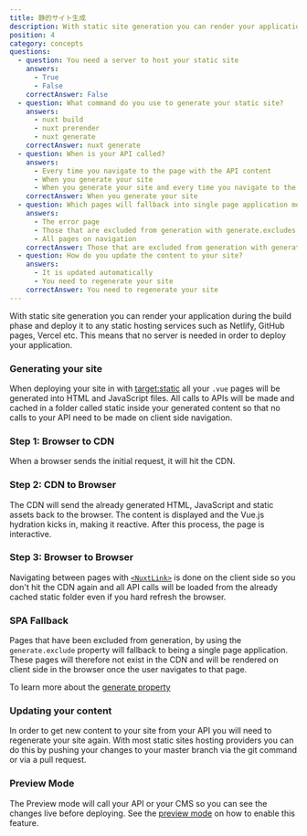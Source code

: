 ```yaml
---
title: 静的サイト生成
description: With static site generation you can render your application during the build phase and deploy it to any static hosting services such as Netlify, GitHub pages, Vercel etc.
position: 4
category: concepts
questions:
  - question: You need a server to host your static site
    answers:
      - True
      - False
    correctAnswer: False
  - question: What command do you use to generate your static site?
    answers:
      - nuxt build
      - nuxt prerender
      - nuxt generate
    correctAnswer: nuxt generate
  - question: When is your API called?
    answers:
      - Every time you navigate to the page with the API content
      - When you generate your site
      - When you generate your site and every time you navigate to the page with the API content
    correctAnswer: When you generate your site
  - question: Which pages will fallback into single page application mode?
    answers:
      - The error page
      - Those that are excluded from generation with generate.excludes
      - All pages on navigation
    correctAnswer: Those that are excluded from generation with generate.excludes
  - question: How do you update the content to your site?
    answers:
      - It is updated automatically
      - You need to regenerate your site
    correctAnswer: You need to regenerate your site
---
```


With static site generation you can render your application during the build phase and deploy it to any static hosting services such as Netlify, GitHub pages, Vercel etc. This means that no server is needed in order to deploy your application.

### Generating your site

When deploying your site in with [target:static](/docs/2.x/features/deployment-targets#static-hosting) all your `.vue` pages will be generated into HTML and JavaScript files. All calls to APIs will be made and cached in a folder called static inside your generated content so that no calls to your API need to be made on client side navigation.

### Step 1: Browser to CDN

When a browser sends the initial request, it will hit the CDN.

### Step 2: CDN to Browser

The CDN will send the already generated HTML, JavaScript and static assets back to the browser. The content is displayed and the Vue.js hydration kicks in, making it reactive. After this process, the page is interactive.

### Step 3: Browser to Browser

Navigating between pages with [`<NuxtLink>`](/docs/2.x/features/nuxt-components#the-nuxtlink-component) is done on the client side so you don't hit the CDN again and all API calls will be loaded from the already cached static folder even if you hard refresh the browser.

### SPA Fallback

Pages that have been excluded from generation, by using the `generate.exclude` property will fallback to being a single page application. These pages will therefore not exist in the CDN and will be rendered on client side in the browser once the user navigates to that page.

<base-alert type="next">

To learn more about the [generate property](/docs/2.x/configuration-glossary/configuration-generate#exclude)

</base-alert>

### Updating your content

In order to get new content to your site from your API you will need to regenerate your site again. With most static sites hosting providers you can do this by pushing your changes to your master branch via the git command or via a pull request.

### Preview Mode

The Preview mode will call your API or your CMS so you can see the changes live before deploying. See the [preview mode](/docs/2.x/features/live-preview) on how to enable this feature.

<quiz :questions="questions"></quiz>
